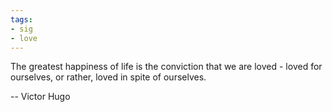 ```yaml
---
tags:
- sig
- love
---
```




The greatest happiness of life is the conviction that we are loved - loved for ourselves, or rather, loved in spite of ourselves. 

-- Victor Hugo